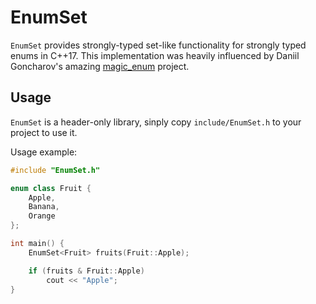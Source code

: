 # EnumSet

`EnumSet` provides strongly-typed set-like functionality for strongly typed enums in C++17. This implementation was heavily influenced by Daniil Goncharov's amazing [magic_enum](https://github.com/Neargye/magic_enum) project.

## Usage

`EnumSet` is a header-only library, sinply copy `include/EnumSet.h` to your project to use it.

Usage example:

```c++
#include "EnumSet.h"

enum class Fruit {
    Apple,
    Banana,
    Orange
};

int main() {
    EnumSet<Fruit> fruits(Fruit::Apple);

    if (fruits & Fruit::Apple)
        cout << "Apple";
}
```